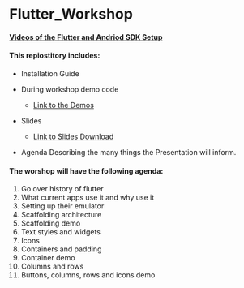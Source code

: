 # Flutter_Workshop

####	[Videos of the Flutter and Andriod SDK Setup](https://drive.google.com/drive/folders/1q0pHNl-hMBSxJtLea4Xf4kK2XkEWl6L3?usp=sharing)


#### This repiostitory includes: 

* Installation Guide

* During workshop demo code
  *  [Link to the Demos](https://github.com/AymanAkhras/Flutter_Workshop/tree/main/Demos)
  
* Slides
  *  [Link to Slides Download]()

* Agenda Describing the many things the Presentation will inform. 

#### The worshop will have the following agenda:

1. Go over history of flutter
2. What current apps use it and why use it
3. Setting up their emulator
4. Scaffolding architecture
5. Scaffolding demo
6. Text styles and widgets
7. Icons
8. Containers and padding
9. Container demo
10. Columns and rows
11. Buttons, columns, rows and icons demo
